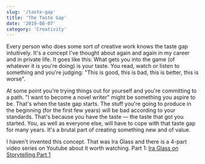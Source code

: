 ```yaml
---
slug: '/taste-gap'
title: 'The Taste Gap'
date: '2019-08-07'
category: 'Creativity'
---
```


Every person who does some sort of creative work knows the taste gap intuitively. It's a concept I've thought about again and again in my career and in private life. It goes like this: What gets you into the game (of whatever it is you're doing) is your taste. You read, watch or listen to something and you're judging: "This is good, this is bad, this is better, this is worse".

At some point you're trying things out for yourself and you're committing to a path. "I want to become a novel writer" might be something you aspire to be. That's when the taste gap starts. The stuff you're going to produce in the beginning (for the first few years) will be bad according to your standards. That's because you have the taste — the taste that got you started. You, as well as everyone else, will have to cope with that taste gap for many years. It's a brutal part of creating something new and of value.

I haven't invented this concept. That was Ira Glass and there is a 4-part video series on Youtube about it worth watching. Part 1: [Ira Glass on Storytelling Part 1](https://www.youtube.com/watch?v=5pFI9UuC_fc)
